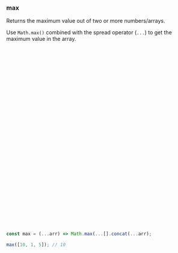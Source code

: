 ### max

Returns the maximum value out of two or more numbers/arrays.

Use `Math.max()` combined with the spread operator (`...`) to get the maximum value in the array.

```js



































const max = (...arr) => Math.max(...[].concat(...arr);
```

```js
max([10, 1, 5]); // 10
```
